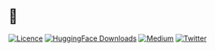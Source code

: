 # 👀

[![Licence](https://img.shields.io/pypi/l/ultralytics)](LICENSE)
[![HuggingFace Downloads](https://img.shields.io/badge/dynamic/json?url=https%3A%2F%2Fhuggingface.co%2Fapi%2Fmodels%2FHichTala%2Fdraw2%3Fexpend%3AdownloadsAllTime&query=%24.downloads&logo=huggingface&label=huggingface%20downloads&color=%23FFD21E
)](https://huggingface.co/HichTala/draw2)
[![Medium](https://img.shields.io/badge/Medium-12100E?style=flat&logo=medium&logoColor=white)](https://medium.com/@hich.tala.phd/how-i-trained-a-model-to-detect-and-recognise-a-wide-range-of-yu-gi-oh-cards-6ea71da007fd)
[![Twitter](https://badgen.net/badge/icon/twitter?icon=twitter&label)](https://twitter.com/tiazden)
